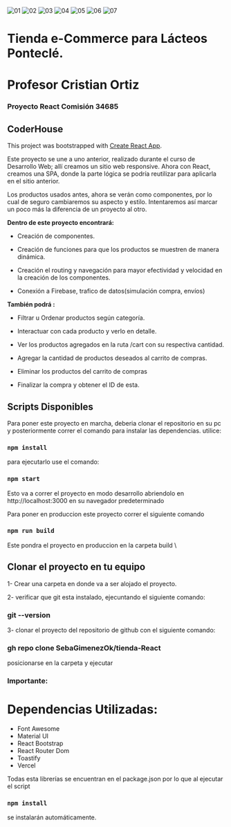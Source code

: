 ![01](https://user-images.githubusercontent.com/101149333/189279213-ac98cbd5-d1ee-4149-b8ae-152f6974776c.jpg)
![02](https://user-images.githubusercontent.com/101149333/189279222-1bb9a170-aa9f-4496-957c-2eb0fda66eca.jpg)
![03](https://user-images.githubusercontent.com/101149333/189279226-fe359dd2-dce6-4316-9e2f-1c1b215b8b3c.jpg)
![04](https://user-images.githubusercontent.com/101149333/189279228-500887d7-81f0-44ea-96a1-48a379696a18.jpg)
![05](https://user-images.githubusercontent.com/101149333/189279230-c7078bf1-cf06-4991-a7e3-1063b9435234.jpg)
![06](https://user-images.githubusercontent.com/101149333/189279231-14772a54-0039-43a3-814a-534ee009adc3.jpg)
![07](https://user-images.githubusercontent.com/101149333/189279236-0a901b9f-f7c1-4f7a-9ca7-c8bc75cd8a93.jpg)


# Tienda e-Commerce para Lácteos Ponteclé.
# Profesor Cristian Ortiz 

### Proyecto React Comisión 34685 
## CoderHouse

This project was bootstrapped with [Create React App](https://github.com/facebook/create-react-app).


Este proyecto se une a uno anterior, realizado durante el curso de Desarrollo Web; allí creamos un sitio web responsive.
Ahora con React,  creamos una SPA, donde la parte lógica se podría reutilizar para aplicarla en el sitio anterior.

Los productos usados antes, ahora se verán como componentes, por lo cual de seguro cambiaremos su aspecto y estilo. Intentaremos así marcar un poco más la diferencia de un proyecto al otro.

**Dentro de este proyecto encontrará:**

+ Creación de componentes.

+ Creación de funciones para que los productos se muestren de manera dinámica.

+ Creación el routing y navegación para mayor efectividad y velocidad en la creación de los componentes.
 
+ Conexión a Firebase, trafico de datos(simulación compra, envíos)


**También podrá :**
+ Filtrar u Ordenar productos según categoría.

+ Interactuar con cada producto y verlo en detalle.

+ Ver los productos agregados en la ruta /cart con su respectiva cantidad.

+ Agregar la cantidad de productos deseados al carrito de compras.

+ Eliminar los productos del carrito de compras

+ Finalizar la compra y obtener el ID de esta.


## Scripts Disponibles

Para poner este proyecto en marcha, deberia clonar el repositorio en su pc y posteriormente correr el comando para instalar las dependencias.
utilice:

### `npm install`

para ejecutarlo use el comando:
### `npm start`

Esto va a correr el proyecto en modo desarrollo abriendolo en http://localhost:3000 en su navegador predeterminado

Para poner en produccion este proyecto correr el siguiente comando

### `npm run build`
Este pondra el proyecto en produccion en la carpeta build \

## Clonar el proyecto en tu equipo

1- Crear una carpeta en donde va a ser alojado el proyecto.

2- verificar que git esta instalado, ejecuntando el siguiente comando:

### git --version

3- clonar el proyecto del repositorio de github con el siguiente comando:

### gh repo clone SebaGimenezOk/tienda-React
  
  posicionarse en la carpeta y ejecutar

### Importante: 

# Dependencias Utilizadas:
+ Font Awesome 
+ Material UI
+ React Bootstrap 
+ React Router Dom 
+ Toastify
+ Vercel

Todas esta librerías se encuentran en el package.json por lo que al ejecutar el script 
### `npm install`

se instalarán automáticamente.


